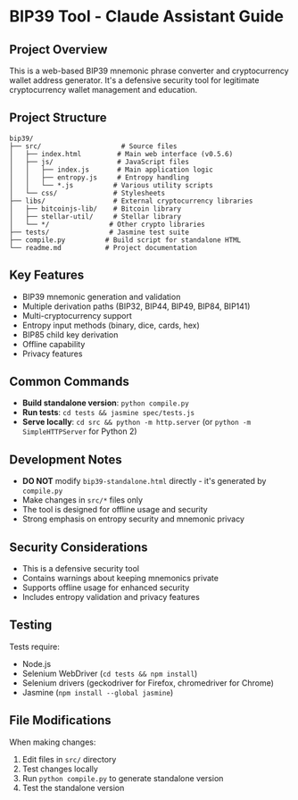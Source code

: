 # BIP39 Tool - Claude Assistant Guide

## Project Overview
This is a web-based BIP39 mnemonic phrase converter and cryptocurrency wallet address generator. It's a defensive security tool for legitimate cryptocurrency wallet management and education.

## Project Structure
```
bip39/
├── src/                    # Source files
│   ├── index.html         # Main web interface (v0.5.6)
│   ├── js/                # JavaScript files
│   │   ├── index.js       # Main application logic
│   │   ├── entropy.js     # Entropy handling
│   │   └── *.js          # Various utility scripts
│   └── css/              # Stylesheets
├── libs/                 # External cryptocurrency libraries
│   ├── bitcoinjs-lib/    # Bitcoin library
│   ├── stellar-util/     # Stellar library
│   └── */               # Other crypto libraries
├── tests/               # Jasmine test suite
├── compile.py          # Build script for standalone HTML
└── readme.md           # Project documentation
```

## Key Features
- BIP39 mnemonic generation and validation
- Multiple derivation paths (BIP32, BIP44, BIP49, BIP84, BIP141)
- Multi-cryptocurrency support
- Entropy input methods (binary, dice, cards, hex)
- BIP85 child key derivation
- Offline capability
- Privacy features

## Common Commands
- **Build standalone version**: `python compile.py`
- **Run tests**: `cd tests && jasmine spec/tests.js`
- **Serve locally**: `cd src && python -m http.server` (or `python -m SimpleHTTPServer` for Python 2)

## Development Notes
- **DO NOT** modify `bip39-standalone.html` directly - it's generated by `compile.py`
- Make changes in `src/*` files only
- The tool is designed for offline usage and security
- Strong emphasis on entropy security and mnemonic privacy

## Security Considerations
- This is a defensive security tool
- Contains warnings about keeping mnemonics private
- Supports offline usage for enhanced security
- Includes entropy validation and privacy features

## Testing
Tests require:
- Node.js
- Selenium WebDriver (`cd tests && npm install`)
- Selenium drivers (geckodriver for Firefox, chromedriver for Chrome)
- Jasmine (`npm install --global jasmine`)

## File Modifications
When making changes:
1. Edit files in `src/` directory
2. Test changes locally
3. Run `python compile.py` to generate standalone version
4. Test the standalone version